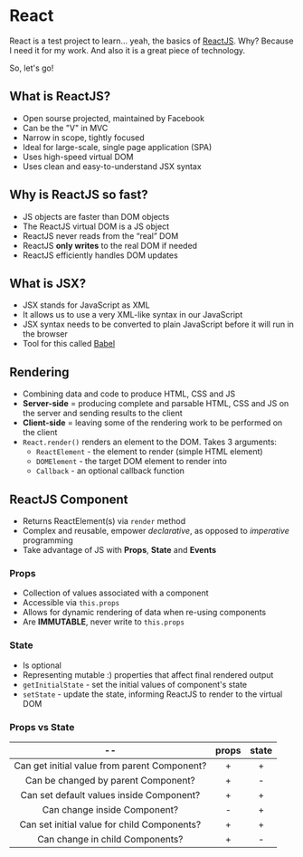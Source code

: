 # React

React is a test project to learn... yeah, the basics of [ReactJS](https://facebook.github.io/react/).
Why? Because I need it for my work. And also it is a great piece of technology.

So, let's go!

## What is ReactJS?

- Open sourse projected, maintained by Facebook
- Can be the "V" in MVC
- Narrow in scope, tightly focused
- Ideal for large-scale, single page application (SPA)
- Uses high-speed virtual DOM
- Uses clean and easy-to-understand JSX syntax

## Why is ReactJS so fast?

- JS objects are faster than DOM objects
- The ReactJS virtual DOM is a JS object
- ReactJS never reads from the “real” DOM
- ReactJS **only writes** to the real DOM if needed
- ReactJS efficiently handles DOM updates

## What is JSX?

- JSX stands for JavaScript as XML
- It allows us to use a very XML-like syntax in our JavaScript
- JSX syntax needs to be converted to plain JavaScript before it will run in the browser
- Tool for this called [Babel](https://babeljs.io)

## Rendering

- Combining data and code to produce HTML, CSS and JS
- **Server-side** = producing complete and parsable HTML, CSS and JS on the server and sending results to the client
- **Client-side** = leaving some of the rendering work to be performed on the client
- `React.render()` renders an element to the DOM. Takes 3 arguments:
  - `ReactElement` - the element to render (simple HTML element)
  - `DOMElement` - the target DOM element to render into
  - `Callback` - an optional callback function

## ReactJS Component 

- Returns ReactElement(s) via `render` method
- Complex and reusable, empower *declarative*, as opposed to *imperative* programming
- Take advantage of JS with **Props**, **State** and **Events**

### Props

- Collection of values associated with a component
- Accessible via `this.props`
- Allows for dynamic rendering of data when re-using components
- Are **IMMUTABLE**, never write to `this.props`

### State

- Is optional
- Representing mutable :) properties that affect final rendered output
- `getInitialState` - set the initial values of component's state
- `setState` - update the state, informing ReactJS to render to the virtual DOM

### Props vs State

|                     --                     |props|state|
|:------------------------------------------:|:---:|:---:|
|Can get initial value from parent Component?|  +  |  +  |
|Can be changed by parent Component?         |  +  |  -  |
|Can set default values inside Component?    |  +  |  +  |
|Can change inside Component?                |  -  |  +  |
|Can set initial value for child Components? |  +  |  +  |
|Can change in child Components?             |  +  |  -  |
